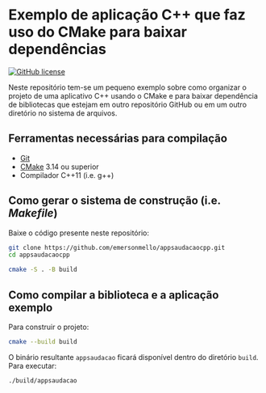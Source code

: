 # Exemplo de aplicação C++ que faz uso do CMake para baixar dependências

[![GitHub license](https://img.shields.io/badge/license-MIT-blue.svg)](LICENSE)

Neste repositório tem-se um pequeno exemplo sobre como organizar o projeto de uma aplicativo C++ usando o CMake e para baixar dependência de bibliotecas que estejam em outro repositório GitHub ou em um outro diretório no sistema de arquivos.

## Ferramentas necessárias para compilação

- [Git](https://git-scm.com/downloads)
- [CMake](https://cmake.org) 3.14 ou superior
- Compilador C++11 (i.e. g++)


## Como gerar o sistema de construção (i.e. *Makefile*)

Baixe o código presente neste repositório:
```bash
git clone https://github.com/emersonmello/appsaudacaocpp.git
cd appsaudacaocpp

cmake -S . -B build
``` 

## Como compilar a biblioteca e a aplicação exemplo

Para construir o projeto:
```bash
cmake --build build
```

O binário resultante `appsaudacao` ficará disponível dentro do diretório `build`. Para executar:

```bash
./build/appsaudacao
```